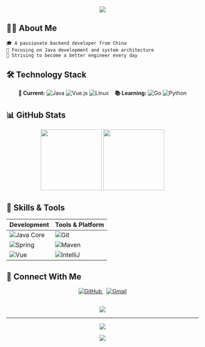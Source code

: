 <div align="center">
  <img src="https://readme-typing-svg.herokuapp.com/?lines=Hello%20World!;I'm%20Jiangdengke!;Nice%20to%20meet%20you!&center=true&size=27&width=320">
</div>

<h2> 🧑‍💻 About Me </h2>

```text
🎓 A passionate backend developer from China
🚀 Focusing on Java development and system architecture
💪 Striving to become a better engineer every day
```

<h2> 🛠️ Technology Stack </h2>

<div align="center">
  
**🔧 Current:**  ![Java](https://img.shields.io/badge/-Java-007396?style=flat-square&logo=java&logoColor=white) ![Vue.js](https://img.shields.io/badge/-Vue.js-4FC08D?style=flat-square&logo=vue.js&logoColor=white) ![Linux](https://img.shields.io/badge/-Linux-FCC624?style=flat-square&logo=linux&logoColor=black) &nbsp;&nbsp; **📚 Learning:**  ![Go](https://img.shields.io/badge/-Go-00ADD8?style=flat-square&logo=go&logoColor=white) ![Python](https://img.shields.io/badge/-Python-3776AB?style=flat-square&logo=python&logoColor=white)

</div>

<h2> 📊 GitHub Stats </h2>

<div align="center">
  <img height="160em" src="https://github-readme-stats.vercel.app/api?username=jiangdengke&show_icons=true&theme=tokyonight&hide_border=true"/>
  <img height="160em" src="https://github-readme-stats.vercel.app/api/top-langs/?username=jiangdengke&layout=compact&theme=tokyonight&hide_border=true"/>
</div>

<h2> 🎯 Skills & Tools </h2>

<div align="center">

| Development | Tools & Platform | 
|------------|------------------|
| ![Java Core](https://custom-icon-badges.demolab.com/badge/-Java%20Core-red?style=flat-square&logo=java&logoColor=white) | ![Git](https://img.shields.io/badge/-Git-F05032?style=flat-square&logo=git&logoColor=white) |
| ![Spring](https://img.shields.io/badge/-Spring-6DB33F?style=flat-square&logo=spring&logoColor=white) | ![Maven](https://custom-icon-badges.demolab.com/badge/-Maven-C71A36?style=flat-square&logo=apachemaven&logoColor=white) |
| ![Vue](https://img.shields.io/badge/-Vue.js-4FC08D?style=flat-square&logo=vue.js&logoColor=white) | ![IntelliJ](https://img.shields.io/badge/-IntelliJ%20IDEA-000000?style=flat-square&logo=intellij-idea&logoColor=white) |

</div>

<h2> 🤝 Connect With Me </h2>

<div align="center">
  <a href="https://github.com/jiangdengke">
    <img src="https://img.shields.io/badge/-GitHub-181717?style=for-the-badge&logo=github" alt="GitHub"/>
  </a>
  &nbsp;
  <a href="mailto:your.email@gmail.com">
    <img src="https://img.shields.io/badge/-Gmail-EA4335?style=for-the-badge&logo=gmail&logoColor=white" alt="Gmail"/>
  </a>
</div>

<br>

<div align="center">
  
[![](https://quotes-github-readme.vercel.app/api?type=horizontal&theme=tokyonight)](https://github.com/piyushsuthar/github-readme-quotes)

</div>

---

<div align="center">
  <img src="https://komarev.com/ghpvc/?username=jiangdengke&color=blueviolet&style=flat-square&label=Profile+Views"/>
  
  <br>
  
  ![](https://img.shields.io/badge/-%F0%9F%92%BB%20Made%20with%20%E2%9D%A4%EF%B8%8F%20by%20Jiangdengke-blue)
</div>
